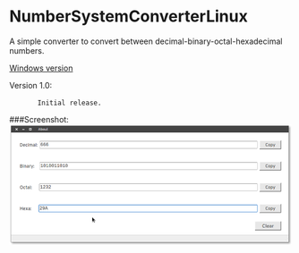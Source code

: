 # NumberSystemConverterLinux
A simple converter to convert between decimal-binary-octal-hexadecimal numbers.

[Windows version](https://github.com/dhamith93/NumberSystemConverter)

Version 1.0: 

           Initial release.
###Screenshot:
![Alt text](/screenshots/nsc.png?raw=true)
